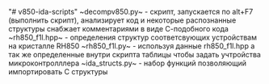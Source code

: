 "# v850-ida-scripts" 
~decompv850.py~ - скрипт, запускается по alt+F7 (выполнить скрипт), анализирует код и некоторые распознанные структуры снабжает комментариями в виде С-подобного кода
 ~rh850_f1l.hpp~ - определения структур соответсвующих устройствам на кристалле RH850
 ~rh850_f1l.py~ - используя данные rh850_f1l.hpp а так же определенные внутри скрипта таблицы чтобы задать учтройства микроконтролллера 
 ~ida_structs.py~ - набор функций позволяющий импортировать C структуры
 